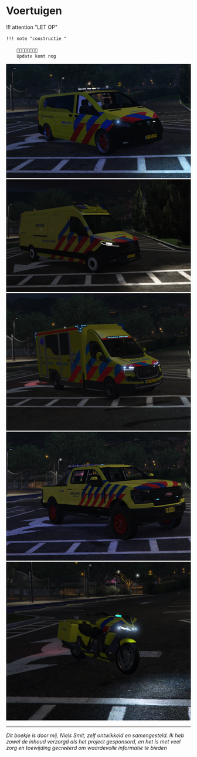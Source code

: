 # Voertuigen

!!! attention "LET OP"


    !!! note "constructie "

        🚧🚧🚧🚧🚧🚧🚧🚧
        Update komt nog

![Jogger Mini](img/JoggerMini.png)
![Jogger](img/Jogger.png)
![Kubus](img/Kubus.png)
![Raptor](img/Raptor.png)
![Trust](img/Trust.png)


 
 
---------------------

 *Dit boekje is door mij, Niels Smit, zelf ontwikkeld en samengesteld. Ik heb zowel de inhoud verzorgd als het project gesponsord, en het is met veel zorg en toewijding gecreëerd om waardevolle informatie te bieden*